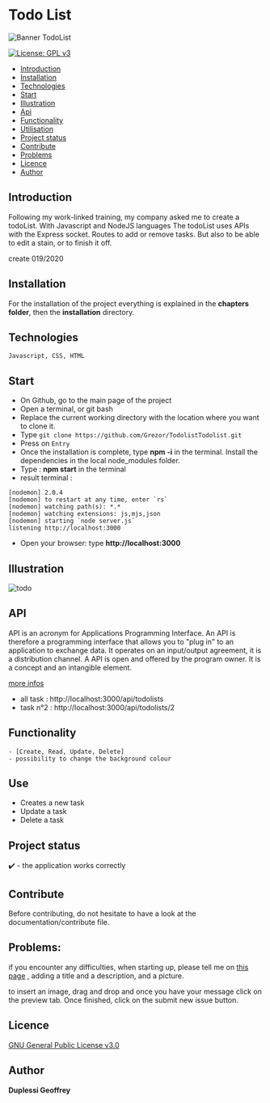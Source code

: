 # Todo List
![Banner TodoList](https://user-images.githubusercontent.com/38507456/94993548-1e7ffb00-0592-11eb-8f35-e688fd923d24.png)

[![License: GPL v3](https://img.shields.io/badge/License-GPL%20v3-blue.svg)](http://www.gnu.org/licenses/gpl-3.0)

   * [Introduction](#Introduction)
   * [Installation](#Installation)
   * [Technologies](#Technologies)
   * [Start](#Start)
   * [Illustration](#Illustration)
   * [Api](#Api)
   * [Functionality](#Functionality)
   * [Utilisation](#Utilisation)
   * [Project status](#Project-status)
   * [Contribute](#Contribute)
   * [Problems](#Problems)
   * [Licence](#Licence)
   * [Author](#Author)

## Introduction
Following my work-linked training, my company asked me to create a todoList. With Javascript and NodeJS languages
The todoList uses APIs with the Express socket. Routes to add or remove tasks. But also to be able to edit 
a stain, or to finish it off.

create 019/2020

## Installation
For the installation of the project everything is explained in the **chapters folder**, then the **installation** directory. 

## Technologies
```
Javascript, CSS, HTML
```
## Start

- On Github, go to the main page of the project
- Open a terminal, or git bash
- Replace the current working directory with the location where you want to clone it.
- Type ```git clone https://github.com/Grezor/TodolistTodolist.git ```
- Press on ```Entry```
- Once the installation is complete, type **npm -i** in the terminal. Install the dependencies in the local node_modules folder.
- Type : **npm start** in the terminal
- result terminal : 
```
[nodemon] 2.0.4
[nodemon] to restart at any time, enter `rs`
[nodemon] watching path(s): *.*
[nodemon] watching extensions: js,mjs,json
[nodemon] starting `node server.js`
listening http://localhost:3000
```
- Open your browser: type **http://localhost:3000**

## Illustration
![todo](https://user-images.githubusercontent.com/38507456/120164327-bfdf4f80-c1fa-11eb-9f6b-deff1ca2cca3.png)

## API
API is an acronym for Applications Programming Interface. An API is therefore a programming interface that allows you to "plug in" to an application to exchange data. It operates on an input/output agreement, it is a distribution channel. A API is open and offered by the program owner. It is a concept and an intangible element.

[more infos](https://github.com/Grezor/Todolist/blob/master/server.js)
- all task : http://localhost:3000/api/todolists
- task n°2 : http://localhost:3000/api/todolists/2

## Functionality
```
- [Create, Read, Update, Delete]
- possibility to change the background colour
```
## Use
- Creates a new task
- Update a task
- Delete a task

## Project status
✔️ - the application works correctly

## Contribute
Before contributing, do not hesitate to have a look at the documentation/contribute file.

## Problems:
if you encounter any difficulties, when starting up, please tell me on 
[this page](https://github.com/Grezor/Todolist/issues)
, adding a title and a description, and a picture.

to insert an image, drag and drop and once you have your message click on the preview tab.
Once finished, click on the submit new issue button.

## Licence
[GNU General Public License v3.0](https://choosealicense.com/licenses/gpl-3.0/)

## Author
**Duplessi Geoffrey** 

